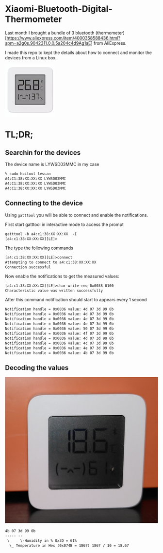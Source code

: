 # Xiaomi-Bluetooth-Digital-Thermometer

Last month I brought a bundle of 3 bluetooth (thermometer)[https://www.aliexpress.com/item/4000358588436.html?spm=a2g0s.9042311.0.0.5a204c4d9Ag1aE] from AliExpress.

I made this repo to kept the details about how to connect and monitor the devices from a Linux box.

![](termometer.png?rax=true)

# TL;DR;

## Searchin for the devices
The device name is LYWSD03MMC in my case

```
% sudo hcitool lescan
A4:C1:38:XX:XX:XX LYWSD03MMC
A4:C1:38:XX:XX:XX LYWSD03MMC
A4:C1:38:XX:XX:XX LYWSD03MMC
```

## Connecting to the device

Using `gatttool` you will be able to connect and enable the notifications.

First start gatttool in interactive mode to access the prompt
```
gatttool -b a4:c1:38:XX:XX:XX  -I
[a4:c1:38:XX:XX:XX][LE]>
```

The type the following commands

```
[a4:c1:38:XX:XX:XX][LE]>connect
Attempting to connect to a4:c1:38:XX:XX:XX
Connection successful
```

Now enable the notifications to get the measured values:

```
[a4:c1:38:XX:XX:XX][LE]>char-write-req 0x0038 0100
Characteristic value was written successfully
```

After this command notification should start to appears every 1 second

```
Notification handle = 0x0036 value: 4d 07 3d 99 0b
Notification handle = 0x0036 value: 4d 07 3d 99 0b
Notification handle = 0x0036 value: 4e 07 3d 99 0b
Notification handle = 0x0036 value: 4e 07 3d 99 0b
Notification handle = 0x0036 value: 50 07 3d 99 0b
Notification handle = 0x0036 value: 4f 07 3d 99 0b
Notification handle = 0x0036 value: 4d 07 3d 99 0b
Notification handle = 0x0036 value: 4c 07 3d 99 0b
Notification handle = 0x0036 value: 4e 07 3d 99 0b
Notification handle = 0x0036 value: 4b 07 3d 99 0b
```
## Decoding the values

![](real-device.png?raw=true "Real thermometer")



```
4b 07 3d 99 0b
----- --
 \     \-Humidity in % 0x3D = 61%
  \_ Temperature in Hex (0x074B = 1867) 1867 / 10 = 18.67
```
